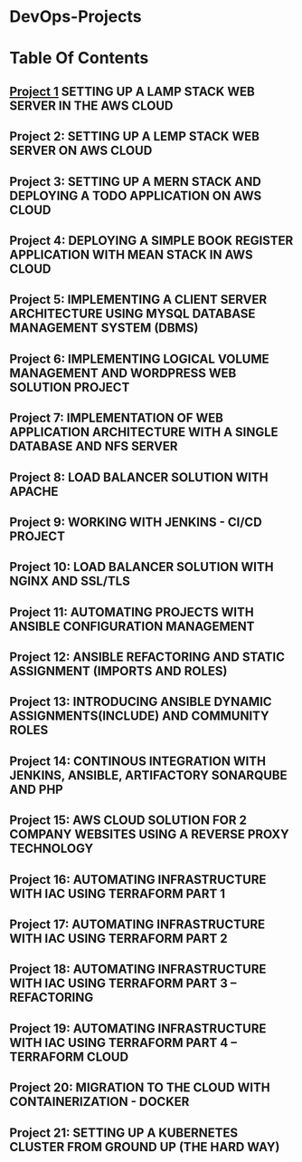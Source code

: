 # DevOps-Projects

# Table Of Contents
## [Project 1](https://github.com/apote0716/DevOps-Projects/blob/main/Project%201-Web%20Stack%20Implementation.md) SETTING UP A LAMP STACK WEB SERVER IN THE AWS CLOUD

## Project 2: SETTING UP A LEMP STACK WEB SERVER ON AWS CLOUD

## Project 3: SETTING UP A MERN STACK AND DEPLOYING A TODO APPLICATION ON AWS CLOUD

## Project 4: DEPLOYING A SIMPLE BOOK REGISTER APPLICATION WITH MEAN STACK IN AWS CLOUD

## Project 5: IMPLEMENTING A CLIENT SERVER ARCHITECTURE USING MYSQL DATABASE MANAGEMENT SYSTEM (DBMS)

## Project 6: IMPLEMENTING LOGICAL VOLUME MANAGEMENT AND WORDPRESS WEB SOLUTION PROJECT

## Project 7: IMPLEMENTATION OF WEB APPLICATION ARCHITECTURE WITH A SINGLE DATABASE AND NFS SERVER

## Project 8: LOAD BALANCER SOLUTION WITH APACHE

## Project 9: WORKING WITH JENKINS - CI/CD PROJECT

## Project 10: LOAD BALANCER SOLUTION WITH NGINX AND SSL/TLS

## Project 11: AUTOMATING PROJECTS WITH ANSIBLE CONFIGURATION MANAGEMENT

## Project 12: ANSIBLE REFACTORING AND STATIC ASSIGNMENT (IMPORTS AND ROLES)

## Project 13: INTRODUCING ANSIBLE DYNAMIC ASSIGNMENTS(INCLUDE) AND COMMUNITY ROLES

## Project 14: CONTINOUS INTEGRATION WITH JENKINS, ANSIBLE, ARTIFACTORY SONARQUBE AND PHP

## Project 15: AWS CLOUD SOLUTION FOR 2 COMPANY WEBSITES USING A REVERSE PROXY TECHNOLOGY

## Project 16: AUTOMATING INFRASTRUCTURE WITH IAC USING TERRAFORM PART 1

## Project 17: AUTOMATING INFRASTRUCTURE WITH IAC USING TERRAFORM PART 2

## Project 18: AUTOMATING INFRASTRUCTURE WITH IAC USING TERRAFORM PART 3 – REFACTORING

## Project 19: AUTOMATING INFRASTRUCTURE WITH IAC USING TERRAFORM PART 4 – TERRAFORM CLOUD

## Project 20: MIGRATION TO THE CLOUD WITH CONTAINERIZATION - DOCKER

## Project 21: SETTING UP A KUBERNETES CLUSTER FROM GROUND UP (THE HARD WAY)
